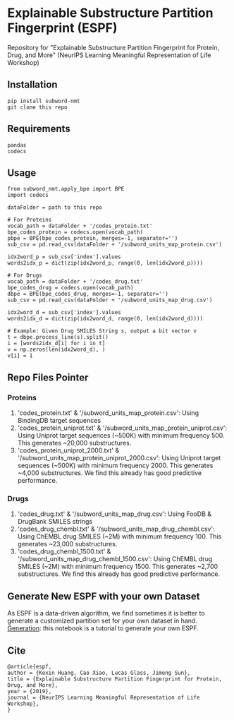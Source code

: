 # Explainable Substructure Partition Fingerprint (ESPF)
Repository for "Explainable Substructure Partition Fingerprint for Protein, Drug, and More" (NeurIPS Learning Meaningful Representation of Life Workshop)

## Installation
```
pip install subword-nmt
git clone this repo
```

## Requirements 
```
pandas
codecs
```

## Usage
```
from subword_nmt.apply_bpe import BPE
import codecs

dataFolder = path to this repo

# For Proteins
vocab_path = dataFolder + '/codes_protein.txt'
bpe_codes_protein = codecs.open(vocab_path)
pbpe = BPE(bpe_codes_protein, merges=-1, separator='')
sub_csv = pd.read_csv(dataFolder + '/subword_units_map_protein.csv')

idx2word_p = sub_csv['index'].values
words2idx_p = dict(zip(idx2word_p, range(0, len(idx2word_p))))

# For Drugs
vocab_path = dataFolder + '/codes_drug.txt'
bpe_codes_drug = codecs.open(vocab_path)
dbpe = BPE(bpe_codes_drug, merges=-1, separator='')
sub_csv = pd.read_csv(dataFolder + '/subword_units_map_drug.csv')

idx2word_d = sub_csv['index'].values
words2idx_d = dict(zip(idx2word_d, range(0, len(idx2word_d))))

# Example: Given Drug SMILES String s, output a bit vector v
t = dbpe.process_line(s).split()  
i = [words2idx_d[i] for i in t]
v = np.zeros(len(idx2word_d), )
v[i] = 1

```

## Repo Files Pointer
### Proteins
1. 'codes_protein.txt' & '/subword_units_map_protein.csv': Using BindingDB target sequences 
2. 'codes_protein_uniprot.txt' & '/subword_units_map_protein_uniprot.csv': Using Uniprot target sequences (~500K) with minimum frequency 500. This generates ~20,000 substructures.
3. 'codes_protein_uniprot_2000.txt' & '/subword_units_map_protein_uniprot_2000.csv': Using Uniprot target sequences (~500K) with minimum frequency 2000. This generates ~4,000 substructures. We find this already has good predictive performance.

### Drugs
1. 'codes_drug.txt' & '/subword_units_map_drug.csv': Using FooDB & DrugBank SMILES strings 
2. 'codes_drug_chembl.txt' & '/subword_units_map_drug_chembl.csv': Using ChEMBL drug SMILES (~2M) with minimum frequency 100. This generates ~23,000 substructures.
3. 'codes_drug_chembl_1500.txt' & '/subword_units_map_drug_chembl_1500.csv': Using ChEMBL drug SMILES (~2M) with minimum frequency 1500. This generates ~2,700 substructures. We find this already has good predictive performance.

## Generate New ESPF with your own Dataset
As ESPF is a data-driven algorithm, we find sometimes it is better to generate a customized partition set for your own dataset in hand.
[Generation](
        ./generate_drug.ipynb
      ): this notebook is a tutorial to generate your own ESPF.

## Cite
```
@article{espf,
author = {Kexin Huang, Cao Xiao, Lucas Glass, Jimeng Sun},
title = {Explainable Substructure Partition Fingerprint for Protein, Drug, and More},
year = {2019},
journal = {NeurIPS Learning Meaningful Representation of Life Workshop},
}

```
